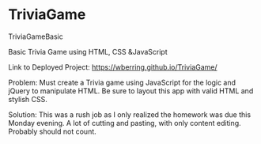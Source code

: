 # TriviaGame
TriviaGameBasic

Basic Trivia Game using HTML, CSS &JavaScript

Link to Deployed Project: https://wberring.github.io/TriviaGame/

Problem: Must create a Trivia game using JavaScript for the logic and jQuery to manipulate HTML. Be sure to layout this app with valid HTML and stylish CSS.

Solution: This was a rush job as I only realized the homework was due this Monday evening. A lot of cutting and pasting, with only content editing. Probably should not count.
